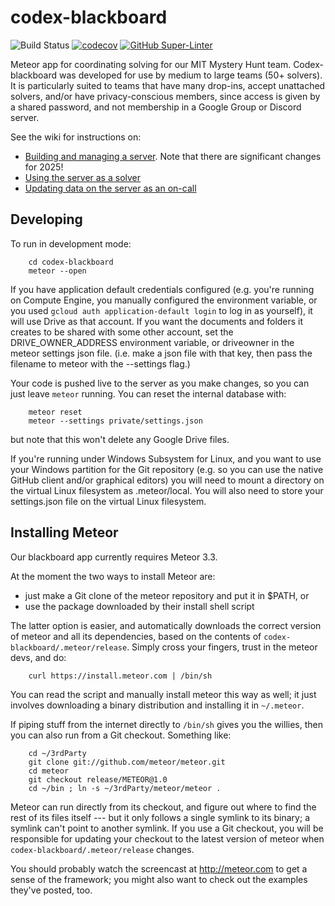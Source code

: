 # codex-blackboard

![Build Status](https://github.com/Torgen/codex-blackboard/actions/workflows/test.yml/badge.svg)
[![codecov](https://codecov.io/gh/Torgen/codex-blackboard/graph/badge.svg?token=FLDXAUZQ9M)](https://codecov.io/gh/Torgen/codex-blackboard)
[![GitHub Super-Linter](https://github.com/Torgen/codex-blackboard/workflows/Lint%20Code%20Base/badge.svg)](https://github.com/marketplace/actions/super-linter)

Meteor app for coordinating solving for our MIT Mystery Hunt team.
Codex-blackboard was developed for use by medium to large teams (50+ solvers).
It is particularly suited to teams that have many drop-ins, accept unattached
solvers, and/or have privacy-conscious members, since access is given by a
shared password, and not membership in a Google Group or Discord server.

See the wiki for instructions on:

- [Building and managing a server](./docs/Operations.md). Note that there are significant changes for 2025!
- [Using the server as a solver](./docs/Solving.md)
- [Updating data on the server as an on-call](./docs/Oncall.md)

## Developing

To run in development mode:

```shell
    cd codex-blackboard
    meteor --open
```

If you have application default credentials configured (e.g. you're running on
Compute Engine, you manually configured the environment variable, or you used
`gcloud auth application-default login` to log in as yourself), it will use
Drive as that account. If you want the documents and folders it creates to be
shared with some other account, set the DRIVE_OWNER_ADDRESS environment
variable, or driveowner in the meteor settings json file. (i.e. make a json
file with that key, then pass the filename to meteor with the --settings flag.)

Your code is pushed live to the server as you make changes, so
you can just leave `meteor` running. You can reset the internal database with:

```shell
    meteor reset
    meteor --settings private/settings.json
```

but note that this won't delete any Google Drive files.

If you're running under Windows Subsystem for Linux, and you want to use your
Windows partition for the Git repository (e.g. so you can use the native GitHub
client and/or graphical editors) you will need to mount a directory on the
virtual Linux filesystem as .meteor/local. You will also need to store your
settings.json file on the virtual Linux filesystem.

## Installing Meteor

Our blackboard app currently requires Meteor 3.3.

At the moment the two ways to install Meteor are:

- just make a Git clone of the meteor repository and put it in $PATH, or
- use the package downloaded by their install shell script

The latter option is easier, and automatically downloads the correct
version of meteor and all its dependencies, based on the contents of
`codex-blackboard/.meteor/release`. Simply cross your fingers, trust
in the meteor devs, and do:

```shell
    curl https://install.meteor.com | /bin/sh
```

You can read the script and manually install meteor this way as well;
it just involves downloading a binary distribution and installing it
in `~/.meteor`.

If piping stuff from the internet directly to `/bin/sh` gives you the
willies, then you can also run from a Git checkout. Something like:

```shell
    cd ~/3rdParty
    git clone git://github.com/meteor/meteor.git
    cd meteor
    git checkout release/METEOR@1.0
    cd ~/bin ; ln -s ~/3rdParty/meteor/meteor .
```

Meteor can run directly from its checkout, and figure out where to
find the rest of its files itself --- but it only follows a single symlink
to its binary; a symlink can't point to another symlink. If you use a
Git checkout, you will be responsible for updating your checkout to
the latest version of meteor when `codex-blackboard/.meteor/release`
changes.

You should probably watch the screencast at <http://meteor.com> to get a sense
of the framework; you might also want to check out the examples they've
posted, too.
